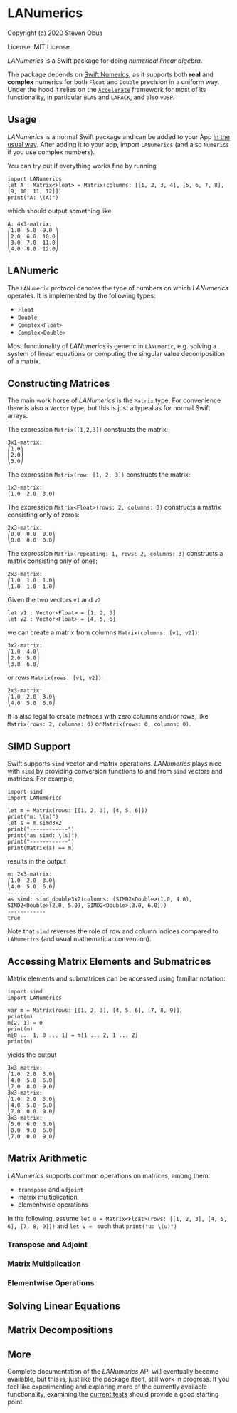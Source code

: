 # LANumerics

Copyright (c) 2020 Steven Obua

License: MIT License

*LANumerics* is a Swift package for doing *numerical linear algebra*. 

The package depends on [Swift Numerics](https://github.com/apple/swift-numerics), as it supports both **real** and **complex** numerics for both `Float` and `Double` precision in a uniform way. 
Under the hood it relies on the [`Accelerate`](https://developer.apple.com/documentation/accelerate) framework for most of its functionality, in particular `BLAS` and `LAPACK`, and also `vDSP`.

## Usage
*LANumerics* is a normal Swift package and can be added to your App [in the usual way](https://developer.apple.com/documentation/xcode/adding_package_dependencies_to_your_app).
After adding it to your app, import `LANumerics` (and also `Numerics` if you use complex numbers). 

You can try out if everything works fine by running

```
import LANumerics
let A : Matrix<Float> = Matrix(columns: [[1, 2, 3, 4], [5, 6, 7, 8], [9, 10, 11, 12]])
print("A: \(A)")
```

which should output something like

```
A: 4x3-matrix:
⎛1.0  5.0  9.0 ⎞
⎜2.0  6.0  10.0⎟
⎜3.0  7.0  11.0⎟
⎝4.0  8.0  12.0⎠
```

## LANumeric

The `LANumeric` protocol denotes the type of numbers on which *LANumerics* operates. It is implemented by the following types:

*  `Float`
*  `Double`
*  `Complex<Float>`
*  `Complex<Double>`

Most functionality of *LANumerics* is generic in `LANumeric`, e.g. solving a system of linear equations or computing the singular value decomposition of a matrix.

## Constructing Matrices

The main work horse of *LANumerics* is the `Matrix` type. For convenience there is also a `Vector` type, but this is just a typealias for normal Swift arrays.

The expression `Matrix([1,2,3])` constructs the matrix:
```
3x1-matrix:
⎛1.0⎞
⎜2.0⎟
⎝3.0⎠
```
The expression `Matrix(row: [1, 2, 3])` constructs the matrix:
```
1x3-matrix:
(1.0  2.0  3.0)
```
The expression `Matrix<Float>(rows: 2, columns: 3)` constructs a matrix consisting only of zeros:
```
2x3-matrix:
⎛0.0  0.0  0.0⎞
⎝0.0  0.0  0.0⎠
```
The expression `Matrix(repeating: 1, rows: 2, columns: 3)` constructs a matrix consisting only of ones:
```
2x3-matrix:
⎛1.0  1.0  1.0⎞
⎝1.0  1.0  1.0⎠
```
Given the two vectors `v1` and `v2`
```
let v1 : Vector<Float> = [1, 2, 3]
let v2 : Vector<Float> = [4, 5, 6]
```
we can create a matrix from columns `Matrix(columns: [v1, v2])`:
```
3x2-matrix:
⎛1.0  4.0⎞
⎜2.0  5.0⎟
⎝3.0  6.0⎠
```
or rows `Matrix(rows: [v1, v2])`:
```
2x3-matrix:
⎛1.0  2.0  3.0⎞
⎝4.0  5.0  6.0⎠
```
It is also legal to create matrices with zero columns and/or rows, like `Matrix(rows: 2, columns: 0)` or `Matrix(rows: 0, columns: 0)`.

## SIMD Support

Swift supports `simd` vector and matrix operations. *LANumerics* plays nice with `simd` by providing conversion functions to and from `simd` vectors and matrices. For example,
```
import simd
import LANumerics

let m = Matrix(rows: [[1, 2, 3], [4, 5, 6]])
print("m: \(m)")
let s = m.simd3x2
print("------------")
print("as simd: \(s)")
print("------------")
print(Matrix(s) == m)
```
results in the output 
```
m: 2x3-matrix:
⎛1.0  2.0  3.0⎞
⎝4.0  5.0  6.0⎠
------------
as simd: simd_double3x2(columns: (SIMD2<Double>(1.0, 4.0), SIMD2<Double>(2.0, 5.0), SIMD2<Double>(3.0, 6.0)))
------------
true
```
Note that `simd` reverses the role of row and column indices compared to `LANumerics` (and usual mathematical convention).

## Accessing Matrix Elements and Submatrices

Matrix elements and submatrices can be accessed using familiar notation:
```
import simd
import LANumerics

var m = Matrix(rows: [[1, 2, 3], [4, 5, 6], [7, 8, 9]])
print(m)
m[2, 1] = 0
print(m)
m[0 ... 1, 0 ... 1] = m[1 ... 2, 1 ... 2]
print(m)
```
yields the output
```
3x3-matrix:
⎛1.0  2.0  3.0⎞
⎜4.0  5.0  6.0⎟
⎝7.0  8.0  9.0⎠
3x3-matrix:
⎛1.0  2.0  3.0⎞
⎜4.0  5.0  6.0⎟
⎝7.0  0.0  9.0⎠
3x3-matrix:
⎛5.0  6.0  3.0⎞
⎜0.0  9.0  6.0⎟
⎝7.0  0.0  9.0⎠
```

## Matrix Arithmetic

*LANumerics* supports common operations on matrices, among them:

* `transpose` and `adjoint`
* matrix multiplication
* elementwise operations

In the following, assume 
`let u = Matrix<Float>(rows: [[1, 2, 3], [4, 5, 6], [7, 8, 9]])`
and 
`let v = `
such that 
`print("u: \(u)")`

### Transpose and Adjoint



### Matrix Multiplication

### Elementwise Operations

## Solving Linear Equations

## Matrix Decompositions

## More

Complete documentation of the *LANumerics* API will eventually become available, but this is, just like the package itself, still work in progress. 
If you feel like experimenting and exploring more of the currently available functionality, examining the [current tests](https://github.com/phlegmaticprogrammer/LANumerics/tree/master/Tests/LANumericsTests) should provide a good starting point.

